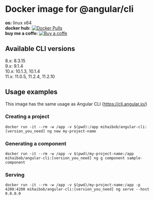 # Docker image for @angular/cli

**os:** linux x64 <br>
**docker hub:** [![Docker Pulls](https://img.shields.io/docker/pulls/mihaibob/angular-cli.svg)](https://hub.docker.com/r/mihaibob/angular-cli)
<br>
**buy me a coffe:** [![Buy a coffe](https://cdn.rawgit.com/twolfson/paypal-github-button/1.0.0/dist/button.svg)](https://www.paypal.com/paypalme2/mihaibob/1?locale.x=en_US)


## Available CLI versions

8.x: 8.3.15 <br>
9.x: 9.1.4 <br>
10.x: 10.1.3, 10.1.4 <br>
11.x: 11.0.5, 11.2.4, 11.2.10

## Usage examples

This image has the same usage as Angular CLI (https://cli.angular.io/)

### Creating a project

```
docker run -it --rm -w /app -v $(pwd):/app mihaibob/angular-cli:[version_you_need] ng new my-project-name
```

### Generating a component

```
docker run -it --rm -w /app -v $(pwd)/my-project-name:/app mihaibob/angular-cli:[version_you_need] ng g component sample-component
```

### Serving

```
docker run -it --rm -w /app -v $(pwd)/my-project-name:/app -p 4200:4200 mihaibob/angular-cli:[version_you_need] ng serve --host 0.0.0.0
```
